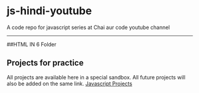 # js-hindi-youtube
A code repo for javascript series at Chai aur code youtube channel

---
##HTML IN 6 Folder
## Projects for practice

All projects are available here in a special sandbox. All future projects will also be added on the same link.
[Javascript Projects](https://stackblitz.com/edit/dom-project-chaiaurcode?file=index.html)
